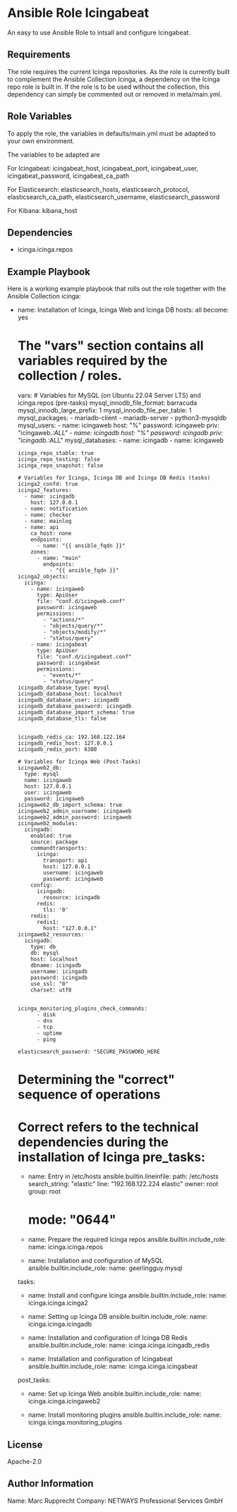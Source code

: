 Ansible Role Icingabeat
=========

An easy to use Ansible Role to intsall and configure Icingabeat.

Requirements
------------

The role requires the current Icinga repositories. As the role is currently built to complement the Ansible Collection Icinga, a dependency on the Icinga repo role is built in. 
If the role is to be used without the collection, this dependency can simply be commented out or removed in meta/main.yml.

Role Variables
--------------

To apply the role, the variables in defaults/main.yml must be adapted to your own environment.

The variables to be adapted are

For Icingabeat:
icingabeat_host, icingabeat_port, icingabeat_user, icingabeat_password, icingabeat_ca_path

For Elasticsearch:
elasticsearch_hosts, elasticsearch_protocol, elasticsearch_ca_path, elasticsearch_username, elasticsearch_password

For Kibana:
kibana_host

Dependencies
------------

- icinga.icinga.repos

Example Playbook
----------------
Here is a working example playbook that rolls out the role together with the Ansible Collection icinga:

- name: Installation of Icinga, Icinga Web and Icinga DB
  hosts: all
  become: yes
  # The "vars" section contains all variables required by the collection / roles.
  vars:
      # Variables for MySQL (on Ubuntu 22.04 Server LTS) and icinga.repos (pre-tasks)
      mysql_innodb_file_format: barracuda
      mysql_innodb_large_prefix: 1
      mysql_innodb_file_per_table: 1
      mysql_packages:
        - mariadb-client
        - mariadb-server
        - python3-mysqldb
      mysql_users:
        - name: icingaweb
          host: "%"
          password: icingaweb
          priv: "icingaweb.*:ALL"
        - name: icingadb
          host: "%"
          password: icingadb
          priv: "icingadb.*:ALL"
      mysql_databases:
        - name: icingadb
        - name: icingaweb

      icinga_repo_stable: true
      icinga_repo_testing: false
      icinga_repo_snapshot: false
  
      # Variables for Icinga, Icinga DB and Icinga DB Redis (tasks)
      icinga2_confd: true
      icinga2_features:
        - name: icingadb
          host: 127.0.0.1
        - name: notification
        - name: checker
        - name: mainlog
        - name: api
          ca_host: none
          endpoints:
            - name: "{{ ansible_fqdn }}"
          zones:
            - name: "main"
              endpoints:
                - "{{ ansible_fqdn }}"
      icinga2_objects:
        icinga:
          - name: icingaweb
            type: ApiUser
            file: "conf.d/icingweb.conf"
            password: icingaweb
            permissions:
              - "actions/*"
              - "objects/query/*"
              - "objects/modify/*"
              - "status/query"
          - name: icingabeat
            type: ApiUser
            file: "conf.d/icingabeat.conf"
            password: icingabeat
            permissions:
              - "events/*"
              - "status/query"
      icingadb_database_type: mysql
      icingadb_database_host: localhost
      icingadb_database_user: icingadb
      icingadb_database_password: icingadb
      icingadb_database_import_schema: true
      icingadb_database_tls: false


      icingadb_redis_ca: 192.168.122.164
      icingadb_redis_host: 127.0.0.1
      icingadb_redis_port: 6380
  
      # Variables for Icinga Web (Post-Tasks)
      icingaweb2_db:
        type: mysql
        name: icingaweb
        host: 127.0.0.1
        user: icingaweb
        password: icingaweb
      icingaweb2_db_import_schema: true
      icingaweb2_admin_username: icingaweb
      icingaweb2_admin_password: icingaweb
      icingaweb2_modules:
        icingadb:
          enabled: true
          source: package
          commandtransports:
            icinga:
              transport: api
              host: 127.0.0.1
              username: icingaweb
              password: icingaweb
          config:
            icingadb:
              resource: icingadb
            redis:
              tls: '0'
          redis:
            redis1:
              host: "127.0.0.1"
      icingaweb2_resources:
        icingadb:
          type: db
          db: mysql
          host: localhost
          dbname: icingadb
          username: icingadb
          password: icingadb
          use_ssl: "0"
          charset: utf8
   
            
      icinga_monitoring_plugins_check_commands:
            - disk
            - dns
            - tcp
            - uptime
            - ping

      elasticsearch_password: "SECURE_PASSWORD_HERE
                 
  # Determining the "correct" sequence of operations
  # Correct refers to the technical dependencies during the installation of Icinga  pre_tasks:
    - name: Entry in /etc/hosts
      ansible.builtin.lineinfile:
        path: /etc/hosts
        search_string: "elastic"
        line: "192.168.122.224 elastic"
        owner: root
        group: root
        # mode: "0644"
  
    - name: Prepare the required Icinga repos
      ansible.builtin.include_role:
        name: icinga.icinga.repos

    - name: Installation and configuration of MySQL
      ansible.builtin.include_role:
        name: geerlingguy.mysql

  tasks:
    - name: Install and configure Icinga
      ansible.builtin.include_role:
        name: icinga.icinga.icinga2

    - name: Setting up Icinga DB
      ansible.builtin.include_role:
        name: icinga.icinga.icingadb

    - name: Installation and configuration of Icinga DB Redis
      ansible.builtin.include_role:
        name: icinga.icinga.icingadb_redis

    - name: Installation and configuration of Icingabeat
      ansible.builtin.include_role:
        name: icinga.icinga.icingabeat

  post_tasks:
    - name: Set up Icinga Web
      ansible.builtin.include_role:
        name: icinga.icinga.icingaweb2

    - name: Install monitoring plugins
      ansible.builtin.include_role:
        name: icinga.icinga.monitoring_plugins


License
-------

Apache-2.0

Author Information
------------------

Name: Marc Rupprecht
Company: NETWAYS Professional Services GmbH
